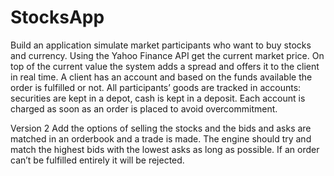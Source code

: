 # StocksApp

Build an application simulate market participants who want to buy stocks and currency. Using the Yahoo Finance API get
the current market price. On top of the current value the system adds a spread and offers it to the client in real time.
 A client has an account and based on the funds available the order is fulfilled or not. All participants’ goods are
 tracked in accounts: securities are kept in a depot, cash is kept in a deposit. Each account is charged as soon
 as an order is placed to avoid overcommitment.

Version 2
Add the options of selling the stocks and the bids and asks are matched in an orderbook and a trade is made.
The engine should try and match the highest bids with the lowest asks as long as possible. If an order can’t be
fulfilled entirely it will be rejected.
